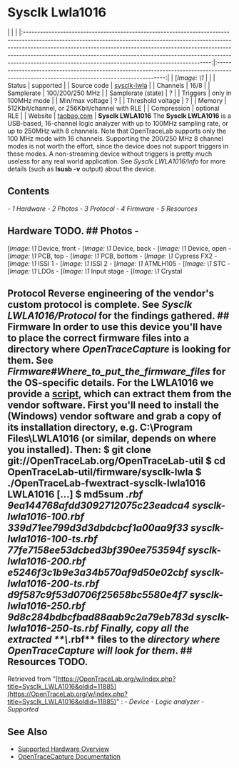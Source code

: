 # Sysclk Lwla1016
| | | |:-----------------------------------------------------------------------------------------------------------------------------------------------------------------------------------------------------------------------------------------------------------------------------------------------------------------------------------------------------------------------------------------:|:------------------------------------------------------------------------------------------------------------------------------------------:| | [*Image: \1* | | | Status | supported | | Source code | [sysclk-lwla](http://github.com/OpenTraceLab/?p=OpenTraceCapture.git;a=tree;f=src/hardware/sysclk-lwla) | | Channels | 16/8 | | Samplerate | 100/200/250 MHz | | Samplerate (state) | ? | | Triggers | only in 100MHz mode | | Min/max voltage | ? | | Threshold voltage | ? | | Memory | 512Kbit/channel, or 256Kbit/channel with RLE | | Compression | optional RLE | | Website | [taobao.com](http://item.taobao.com/item.htm?id=12821371102) | **Sysclk LWLA1016** The **Sysclk LWLA1016** is a USB-based, 16-channel logic analyzer with up to 100MHz sampling rate, or up to 250MHz with 8 channels. Note that OpenTraceLab supports only the 100 MHz mode with 16 channels. Supporting the 200/250 MHz 8 channel modes is not worth the effort, since the device does not support triggers in these modes. A non-streaming device without triggers is pretty much useless for any real world application. See *Sysclk LWLA1016/Info* for more details (such as **lsusb -v** output) about the device.
## Contents
\- *1 Hardware* \- *2 Photos* \- *3 Protocol* \- *4 Firmware* \- *5 Resources*
## Hardware TODO. ## Photos \-
[*Image: \1*
Device, front
\-
[*Image: \1*
Device, back
\-
[*Image: \1*
Device, open
\-
[*Image: \1*
PCB, top
\-
[*Image: \1*
PCB, bottom
\-
[*Image: \1*
Cypress FX2
\-
[*Image: \1*
ISSI 1
\-
[*Image: \1*
ISSI 2
\-
[*Image: \1*
ATMLH105
\-
[*Image: \1*
STC
\-
[*Image: \1*
LDOs
\-
[*Image: \1*
Input stage
\-
[*Image: \1*
Crystal
## Protocol Reverse engineering of the vendor's custom protocol is complete. See *Sysclk LWLA1016/Protocol* for the findings gathered. ## Firmware In order to use this device you'll have to place the correct firmware files into a directory where *OpenTraceCapture* is looking for them. See *Firmware#Where_to_put_the_firmware_files* for the OS-specific details. For the LWLA1016 we provide a [script](http://github.com/OpenTraceLab/?p=OpenTraceLab-util.git;a=tree;f=firmware/sysclk-lwla), which can extract them from the vendor software. First you'll need to install the (Windows) vendor software and grab a copy of its installation directory, e.g. **C:\Program Files\LWLA1016** (or similar, depends on where you installed). Then:  $ git clone git://OpenTraceLab.org/OpenTraceLab-util $ cd OpenTraceLab-util/firmware/sysclk-lwla $ ./OpenTraceLab-fwextract-sysclk-lwla1016 LWLA1016 [...] $ md5sum *.rbf 9ea144768afdd3092712075c23eadca4 sysclk-lwla1016-100.rbf 339d71ee799d3d3dbdcbcf1a00aa9f33 sysclk-lwla1016-100-ts.rbf 77fe7158ee53dcbed3bf390ee753594f sysclk-lwla1016-200.rbf e5246f3c1b9e3a34b570af9d50e02cbf sysclk-lwla1016-200-ts.rbf d9f587c9f53d0706f25658bc5580e4f7 sysclk-lwla1016-250.rbf 9d8c284bdbcfbad88aab9c2a79eb783d sysclk-lwla1016-250-ts.rbf  Finally, copy all the extracted **\\*.rbf** files to the *directory where OpenTraceCapture will look for them*. ## Resources TODO.
Retrieved from "[https://OpenTraceLab.org/w/index.php?title=Sysclk_LWLA1016&oldid=11885](https://OpenTraceLab.org/w/index.php?title=Sysclk_LWLA1016&oldid=11885)"
: \- *Device* \- *Logic analyzer* \- *Supported*
## See Also
- [Supported Hardware Overview](../supported-hardware.md)
- [OpenTraceCapture Documentation](../../opentracecapture/overview.md)
